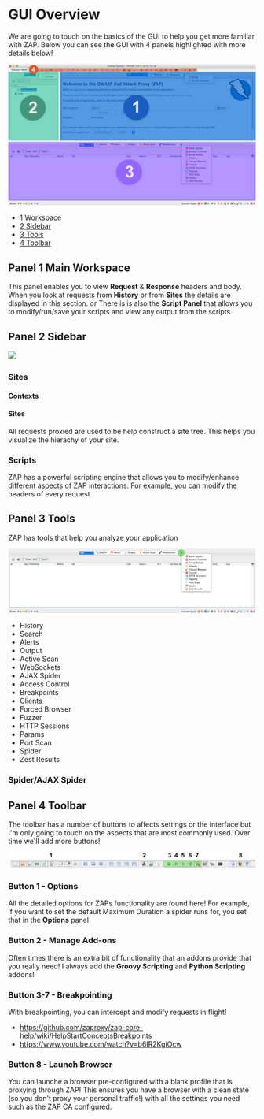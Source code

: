 # GUI Overview
We are going to touch on the basics of the GUI to help you get more familiar with ZAP. Below you can see the GUI with 4 panels highlighted with more details below!

![Main overview](assets/images/zap-gui-main.jpg)

- [1 Workspace](#panel-1-workspace)
- [2 Sidebar](#panel-2-sidebar)
- [3 Tools](#panel-3-tools)
- [4 Toolbar](#panel-4-toolbar)

## Panel 1 Main Workspace
This panel enables you to view **Request** & **Response** headers and body. When you look at requests from **History** or from **Sites** the details are displayed in this section. or There is is also the **Script Panel** that allows you to modify/run/save your scripts and view any output from the scripts. 



## Panel 2 Sidebar
<img src="https://raw.githubusercontent.com/rezen/zap-tutorial/master/assets/images/zap-gui-panel-2.jpg" style="max-width:300px;" />

### Sites

#### Contexts

#### Sites
All requests proxied are used to be help construct a site tree. This helps you visualize the hierachy of your site. 


### Scripts
ZAP has a powerful scripting engine that allows you to modify/enhance different aspects of ZAP interactions. For example, you can modify the headers of every request 

## Panel 3 Tools
ZAP has tools that help you analyze your application

![Panel 3](assets/images/zap-gui-panel-3.jpg)

- History
- Search 
- Alerts
- Output
- Active Scan
- WebSockets
- AJAX Spider
- Access Control
- Breakpoints
- Clients
- Forced Browser
- Fuzzer
- HTTP Sessions
- Params
- Port Scan
- Spider
- Zest Results

### Spider/AJAX Spider



## Panel 4 Toolbar
The toolbar has a number of buttons to affects settings or the interface but I'm only going to touch on the aspects that are most commonly used. Over time we'll add more buttons!

![Panel 4](assets/images/zap-toolbar.png)

### Button 1 - Options
All the detailed options for ZAPs functionality are found here! For example, if you want to set the default Maximum Duration a spider runs for, you set that in the **Options** panel

### Button 2 - Manage Add-ons
Often times there is an extra bit of functionality that an addons provide that you really need! I always add the **Groovy Scripting** and **Python Scripting** addons!

### Button 3-7 - Breakpointing
With breakpointing, you can intercept and modify requests in flight!

- https://github.com/zaproxy/zap-core-help/wiki/HelpStartConceptsBreakpoints
- https://www.youtube.com/watch?v=b6IR2KgiOcw

### Button 8 - Launch Browser
You can launche a browser pre-configured with a blank profile that is proxying through ZAP! This ensures you have a browser with a clean state (so you don't proxy your personal traffic!) with all the settings you need such as the ZAP CA configured.